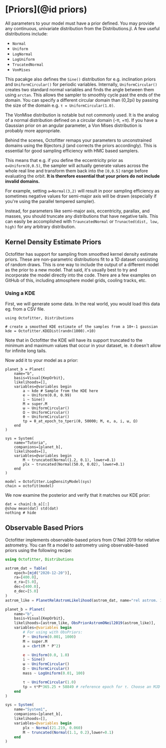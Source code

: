 # [Priors](@id priors)

All parameters to your model must have a prior defined.
You may provide any continuous, univariate distribution from the Distributions.jl.
A few useful distributions include:

* `Normal`
* `Uniform`
* `LogNormal`
* `LogUniform`
* `TrucatedNormal`
* `VonMises`

This pacakge also defines the `Sine()` distribution for e.g. inclination priors and `UniformCircular()` for periodic variables.
Internally, `UniformCircular()` creates two standard normal variables and finds the angle between them using `arctan`. This allows the sampler to smoothly cycle past the ends of the domain. You can specify a different circular domain than (0,2pi) by passing the size of the domain e.g. `τ = UniformCircular(1.0)`.

The VonMise distribution is notable but not commonly used. It is the analog of a normal distribution defined on a circular domain (-π, +π). If you have a Gaussian prior on an angular parameter, a Von Mises distribution is probably more appropriate.

Behind the scenes, Octofitter remaps your parameters to unconstrained domains using the Bijectors.jl (and corrects the priors accordingly). This is essential for good sampling efficiency with HMC based samplers.

This means that e.g. if you define the eccentricity prior as `e=Uniform(0,0.5)`, the sampler will actually generate values across the whole real line and transform them back into the `[0,0.5]` range before evaluating the orbit.
**It is therefore essential that your priors do not include invalid domains.**

For example, setting `a=Normal(3,2)` will result in poor sampling efficiency as sometimes negative values for semi-major axis will be drawn (especially if you're using the parallel tempered sampler).

Instead, for parameters like semi-major axis, eccentricity, parallax, and masses, you should truncate any distributions that have negative tails.
This can easily be accomplished with `TrauncatedNormal` or `Trunacted(dist, low, high)` for any arbitrary distribution.


## Kernel Density Estimate Priors

Octofitter has support for sampling from smoothed kernel density estimate priors. These are non-parametric distributions fit to a 1D dataset consisting of random draws. This is one way to include the output of a different model as the prior to a new model. That said, it's usually best to try and incorporate the model directly into the code. There are a few examples on GitHub of this, including atmosphere model grids, cooling tracks, etc.

### Using a KDE
First, we will generate some data. In the real world, you would load this data eg. from a CSV file.
```@example 1
using Octofitter, Distributions

# create a smoothed KDE estimate of the samples from a 10+-1 gaussian
kde = Octofitter.KDEDist(randn(1000).+10)
```

Note that in Octofitter the KDE will have its support truncated to the minimum and maximum values that occur in your dataset, ie. it doesn't allow for infinite long tails.

Now add it to your model as a prior:
```@example 1
planet_b = Planet(
    name="b",
    basis=Visual{KepOrbit},
    likelihoods=[],
    variables=@variables begin
        a ~ kde # Sample from the KDE here
        e ~ Uniform(0.0, 0.99)
        i ~ Sine()
        M = super.M
        ω ~ UniformCircular()
        Ω ~ UniformCircular()
        θ ~ UniformCircular()
        tp = θ_at_epoch_to_tperi(θ, 50000; M, e, a, i, ω, Ω)
    end
)

sys = System(
    name="Tutoria",
    companions=[planet_b],
    likelihoods=[],
    variables=@variables begin
        M ~ truncated(Normal(1.2, 0.1), lower=0.1)
        plx ~ truncated(Normal(50.0, 0.02), lower=0.1)
    end
)

model = Octofitter.LogDensityModel(sys)
chain = octofit(model)
```

We now examine the posterior and verify that it matches our KDE prior:
```@example 1
dat = chain[:b_a][:]
@show mean(dat) std(dat)
nothing # hide
```

## Observable Based Priors

Octofitter implements observable-based priors from O'Neil 2019 for relative astrometry. You can fit a model to astrometry using observable-based priors using the following recipe:


```julia
using Octofitter, Distributions

astrom_dat = Table(
    epoch=[mjd("2020-12-20")], 
    ra=[400.0], 
    σ_ra=[5.0], 
    dec=[400.0], 
    σ_dec=[5.0]
)
astrom_like = PlanetRelAstromLikelihood(astrom_dat, name="rel astrom. 1")

planet_b = Planet(
    name="b",
    basis=Visual{KepOrbit},
    likelihoods=[astrom_like, ObsPriorAstromONeil2019(astrom_like)],
    variables=@variables begin
        # For using with ObsPriors:
        P ~ Uniform(0.001, 1000)
        M = super.M
        a = cbrt(M * P^2)

        e ~ Uniform(0.0, 1.0)
        i ~ Sine()
        ω ~ UniformCircular()
        Ω ~ UniformCircular()
        mass ~ LogUniform(0.01, 100)

        τ ~ UniformCircular(1.0)
        tp = τ*P*365.25 + 58849 # reference epoch for τ. Choose an MJD date near your data.
    end
)

sys = System(
    name="System1",
    companions=[planet_b],
    likelihoods=[],
    variables=@variables begin
        plx ~ Normal(21.219, 0.060)
        M ~ truncated(Normal(1.1, 0.2),lower=0.1)
    end
)
```
